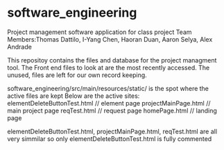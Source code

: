 # software_engineering
Project management software application for class project
Team Members:Thomas Dattilo, I-Yang Chen, Haoran Duan, Aaron Selya, Alex Andrade

This repositoy contains the files and database for the project managment tool.
The Front end files to look at are the most recently accessed. The unused, files
are left for our own record keeping.

software_engineering/src/main/resources/static/ is the spot where the active files are kept
Below are the active sites:
elementDeleteButtonTest.html // element page
projectMainPage.html // main project page
reqTest.html  // request page
homePage.html // landing page

elementDeleteButtonTest.html, projectMainPage.html, reqTest.html  are all very simmilar
so only elementDeleteButtonTest.html is fully commented
